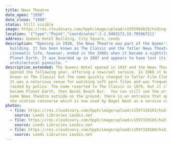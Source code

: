 ```yaml
---
title: News Theatre
date_open: "1938"
date_close: "1988"
status: Still visible
image: https://res.cloudinary.com/hpph/image/upload/v1595964819/hidinginplainsight/classic_tatlernewstheatre.svg
location: '{"type":"Point","coordinates":[-1.5483172,53.7959672]}'
address: Queens Hotel Building, City Square, Leeds
description: "Opening in 1938, the News Theatre was part of the Queen's Hotel
  building. It has been known as The Classic and the Tatler News Theatre. Its
  cinematic life, however, ended in the 1980s when it became a nightclub called
  Planet Earth. It was boarded up in 2007 and appears to have lost its
  architectural pinnicle. "
description_extended: The Queens Hotel opened in 1937 and the News Theatre
  opened the following year, offering a newsreel service. In 1966 it became
  known as The Classic but the name quickly changed to Tatler Film Club in 1969.
  It was a notorious venue for watching soft porn films and was frequently
  raided by police. The name reverted to The Classic in 1979, but it closed and
  became Planet Earth, then Bondi Beach Bar.  You can still see the original
  name News Theatre outside on the ground, there is an entrance that opened onto
  the station concourse which is now used by Bagel Nash as a service counter.
photos:
  - file: https://res.cloudinary.com/hpph/image/upload/v1597320183/hidinginplainsight/The_News_Theatre_Leeds_Libraries_3610.jpg
    source: Leeds Libraries Leodis.net
  - file: https://res.cloudinary.com/hpph/image/upload/v1597320185/hidinginplainsight/The_News_Theatre_Leeds_Libraries_4458.jpg
    source: Leeds Libraries Leodis.net
  - file: https://res.cloudinary.com/hpph/image/upload/v1597320189/hidinginplainsight/The_News_Theatre_Leeds_Libraries_956.jpg
    source: Leeds Libraries Leodis.net
---
```

